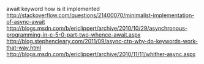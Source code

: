 
<!--
-->

await keyword how is it implemented
http://stackoverflow.com/questions/21400070/minimalist-implementation-of-async-await
http://blogs.msdn.com/b/ericlippert/archive/2010/10/29/asynchronous-programming-in-c-5-0-part-two-whence-await.aspx
http://blog.stephencleary.com/2011/09/async-ctp-why-do-keywords-work-that-way.html
http://blogs.msdn.com/b/ericlippert/archive/2010/11/11/whither-async.aspx

<!-- vim: set autoindent expandtab sw=4 syntax=markdown: -->
